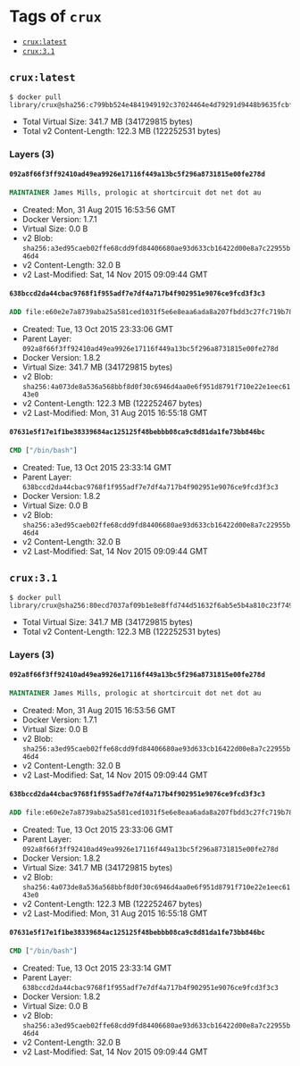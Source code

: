 <!-- THIS FILE IS GENERATED VIA '.template-helpers/generate-tag-details.pl' -->

# Tags of `crux`

-	[`crux:latest`](#cruxlatest)
-	[`crux:3.1`](#crux31)

## `crux:latest`

```console
$ docker pull library/crux@sha256:c799bb524e4841949192c37024464e4d79291d9448b9635fcbf8b43b15de2aa8
```

-	Total Virtual Size: 341.7 MB (341729815 bytes)
-	Total v2 Content-Length: 122.3 MB (122252531 bytes)

### Layers (3)

#### `092a8f66f3ff92410ad49ea9926e17116f449a13bc5f296a8731815e00fe278d`

```dockerfile
MAINTAINER James Mills, prologic at shortcircuit dot net dot au
```

-	Created: Mon, 31 Aug 2015 16:53:56 GMT
-	Docker Version: 1.7.1
-	Virtual Size: 0.0 B
-	v2 Blob: `sha256:a3ed95caeb02ffe68cdd9fd84406680ae93d633cb16422d00e8a7c22955b46d4`
-	v2 Content-Length: 32.0 B
-	v2 Last-Modified: Sat, 14 Nov 2015 09:09:44 GMT

#### `638bccd2da44cbac9768f1f955adf7e7df4a717b4f902951e9076ce9fcd3f3c3`

```dockerfile
ADD file:e60e2e7a8739aba25a581ced1031f5e6e8eaa6ada8a207fbdd3c27fc719b7840 in /
```

-	Created: Tue, 13 Oct 2015 23:33:06 GMT
-	Parent Layer: `092a8f66f3ff92410ad49ea9926e17116f449a13bc5f296a8731815e00fe278d`
-	Docker Version: 1.8.2
-	Virtual Size: 341.7 MB (341729815 bytes)
-	v2 Blob: `sha256:4a073de8a536a568bbf8d0f30c6946d4aa0e6f951d8791f710e22e1eec6143e0`
-	v2 Content-Length: 122.3 MB (122252467 bytes)
-	v2 Last-Modified: Mon, 31 Aug 2015 16:55:18 GMT

#### `07631e5f17e1f1be38339684ac125125f48bebbb08ca9c8d81da1fe73bb846bc`

```dockerfile
CMD ["/bin/bash"]
```

-	Created: Tue, 13 Oct 2015 23:33:14 GMT
-	Parent Layer: `638bccd2da44cbac9768f1f955adf7e7df4a717b4f902951e9076ce9fcd3f3c3`
-	Docker Version: 1.8.2
-	Virtual Size: 0.0 B
-	v2 Blob: `sha256:a3ed95caeb02ffe68cdd9fd84406680ae93d633cb16422d00e8a7c22955b46d4`
-	v2 Content-Length: 32.0 B
-	v2 Last-Modified: Sat, 14 Nov 2015 09:09:44 GMT

## `crux:3.1`

```console
$ docker pull library/crux@sha256:80ecd7037af09b1e8e8ffd744d51632f6ab5e5b4a810c23f7491011d9b8b1451
```

-	Total Virtual Size: 341.7 MB (341729815 bytes)
-	Total v2 Content-Length: 122.3 MB (122252531 bytes)

### Layers (3)

#### `092a8f66f3ff92410ad49ea9926e17116f449a13bc5f296a8731815e00fe278d`

```dockerfile
MAINTAINER James Mills, prologic at shortcircuit dot net dot au
```

-	Created: Mon, 31 Aug 2015 16:53:56 GMT
-	Docker Version: 1.7.1
-	Virtual Size: 0.0 B
-	v2 Blob: `sha256:a3ed95caeb02ffe68cdd9fd84406680ae93d633cb16422d00e8a7c22955b46d4`
-	v2 Content-Length: 32.0 B
-	v2 Last-Modified: Sat, 14 Nov 2015 09:09:44 GMT

#### `638bccd2da44cbac9768f1f955adf7e7df4a717b4f902951e9076ce9fcd3f3c3`

```dockerfile
ADD file:e60e2e7a8739aba25a581ced1031f5e6e8eaa6ada8a207fbdd3c27fc719b7840 in /
```

-	Created: Tue, 13 Oct 2015 23:33:06 GMT
-	Parent Layer: `092a8f66f3ff92410ad49ea9926e17116f449a13bc5f296a8731815e00fe278d`
-	Docker Version: 1.8.2
-	Virtual Size: 341.7 MB (341729815 bytes)
-	v2 Blob: `sha256:4a073de8a536a568bbf8d0f30c6946d4aa0e6f951d8791f710e22e1eec6143e0`
-	v2 Content-Length: 122.3 MB (122252467 bytes)
-	v2 Last-Modified: Mon, 31 Aug 2015 16:55:18 GMT

#### `07631e5f17e1f1be38339684ac125125f48bebbb08ca9c8d81da1fe73bb846bc`

```dockerfile
CMD ["/bin/bash"]
```

-	Created: Tue, 13 Oct 2015 23:33:14 GMT
-	Parent Layer: `638bccd2da44cbac9768f1f955adf7e7df4a717b4f902951e9076ce9fcd3f3c3`
-	Docker Version: 1.8.2
-	Virtual Size: 0.0 B
-	v2 Blob: `sha256:a3ed95caeb02ffe68cdd9fd84406680ae93d633cb16422d00e8a7c22955b46d4`
-	v2 Content-Length: 32.0 B
-	v2 Last-Modified: Sat, 14 Nov 2015 09:09:44 GMT
